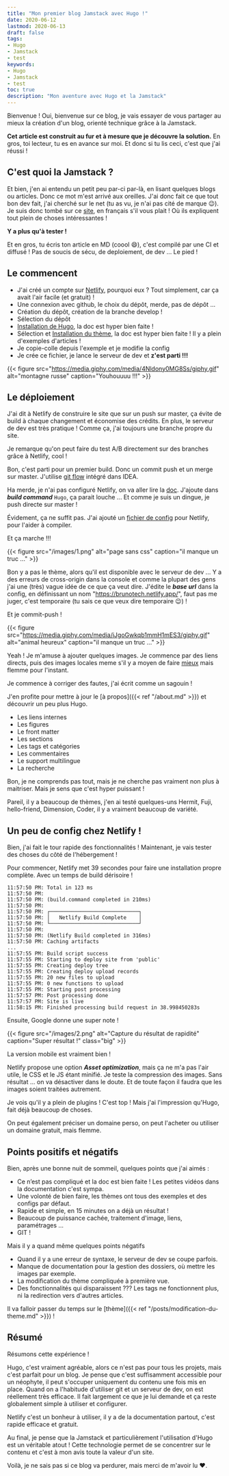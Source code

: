 ```yaml
---
title: "Mon premier blog Jamstack avec Hugo !"
date: 2020-06-12
lastmod: 2020-06-13
draft: false
tags: 
- Hugo
- Jamstack
- test
keywords: 
- Hugo
- Jamstack
- test
toc: true
description: "Mon aventure avec Hugo et la Jamstack"
---
```


Bienvenue !
Oui, bienvenue sur ce blog, je vais essayer de vous partager 
au mieux la création d'un blog, orienté technique grâce à la Jamstack.

**Cet article est construit au fur et à mesure que je découvre la solution.**
En gros, toi lecteur, tu es en avance sur moi. Et donc si tu lis ceci, c'est que j'ai réussi !

## C'est quoi la Jamstack ?

Et bien, j'en ai entendu un petit peu par-ci par-là, en lisant quelques blogs ou articles.
Donc ce mot m'est arrivé aux oreilles. J'ai donc fait ce que tout bon dev fait, j'ai cherché sur le net
(tu as vu, je n'ai pas cité de marque :wink:). Je suis donc tombé sur ce [site](https://jamstatic.fr/2019/02/07/c-est-quoi-la-jamstack/),
en français s'il vous plait ! Où ils expliquent tout plein de choses intéressantes !

**Y a plus qu'à tester !**

Et en gros, tu écris ton article en MD (coool :smile:), c'est compilé par une CI et diffusé !
Pas de soucis de sécu, de deploiement, de dev ... Le pied !

## Le commencent

- J'ai créé un compte sur [Netlify](https://www.netlify.com/), pourquoi eux ? Tout simplement, car ça avait l'air facile (et gratuit) !
- Une connexion avec github, le choix du dépôt, merde, pas de dépôt ...
- Création du dépôt, création de la branche develop !
- Sélection du dépôt
- [Installation de Hugo](https://gohugo.io/getting-started/installing/), la doc est hyper bien faite !
- Sélection et [Installation du thème](https://github.com/Track3/hermit), la doc est hyper bien faite ! Il y a plein d'exemples d'articles !
- Je copie-colle depuis l'exemple et je modifie la config
- Je crée ce fichier, je lance le serveur de dev et **z'est parti !!!**

{{< figure src="https://media.giphy.com/media/4Nldony0MG8Ss/giphy.gif" alt="montagne russe" caption="Youhouuuu !!!" >}}

## Le déploiement

J'ai dit à Netlify de construire le site que sur un push sur master, ça évite de build à chaque changement et économise des crédits.
En plus, le serveur de dev est très pratique !
Comme ça, j'ai toujours une branche propre du site.

Je remarque qu'on peut faire du test A/B directement sur des branches grâce à Netlify, cool !

Bon, c'est parti pour un premier build. Donc un commit push et un merge sur master.
J'utilise [git flow](https://danielkummer.github.io/git-flow-cheatsheet/index.fr_FR.html) intégré dans IDEA.

Ha merde, je n'ai pas configuré Netlify, on va aller lire la [doc](https://gohugo.io/hosting-and-deployment/hosting-on-netlify/).
J'ajoute dans ***build command*** `Hugo`, ça parait louche ... Et comme je suis un dingue, je push directe sur master !

Évidement, ça ne suffit pas. J'ai ajouté un [fichier de config](https://gohugo.io/hosting-and-deployment/hosting-on-netlify/) pour Netlify, pour l'aider à compiler.

Et ça marche !!!

{{< figure src="/images/1.png" alt="page sans css" caption="il manque un truc ..." >}}

Bon y a pas le thème, alors qu'il est disponible avec le serveur de dev ...
Y a des erreurs de cross-origin dans la console et comme la plupart des gens j'ai une (très) vague idée de ce que ça veut dire.
J'édite le ***base url*** dans la config, en définissant un nom "https://brunotech.netlify.app/", faut pas me juger, c'est temporaire (tu sais ce que veux dire temporaire :wink:) !

Et je commit-push !

{{< figure src="https://media.giphy.com/media/iJgoGwkqb1mmH1mES3/giphy.gif" alt="animal heureux" caption="il manque un truc ..." >}}

Yeah ! Je m'amuse à ajouter quelques images. Je commence par des liens directs, puis des images locales meme s'il y a moyen de faire [mieux](https://docs.netlify.com/large-media/overview/#large-media-docs) mais flemme pour l'instant.

Je commence à corriger des fautes, j'ai écrit comme un sagouin !

J'en profite pour mettre à jour le [à propos]({{< ref "/about.md" >}}) et découvrir un peu plus Hugo.

- Les liens internes
- Les figures
- Le front matter
- Les sections
- Les tags et catégories
- Les commentaires
- Le support multilingue
- La recherche

Bon, je ne comprends pas tout, mais je ne cherche pas vraiment non plus à maitriser.
Mais je sens que c'est hyper puissant !

Pareil, il y a beaucoup de thèmes, j'en ai testé quelques-uns Hermit, Fuji, hello-friend, Dimension, Coder, il y a vraiment beaucoup de variété.

## Un peu de config chez Netlify !

Bien, j'ai fait le tour rapide des fonctionnalités ! Maintenant, je vais tester des choses du côté de l'hébergement !

Pour commencer, Netlify met 39 secondes pour faire une installation propre complète. Avec un temps de build dérisoire !

```
11:57:50 PM: Total in 123 ms
11:57:50 PM: ​
11:57:50 PM: (build.command completed in 210ms)
11:57:50 PM: ​
11:57:50 PM: ┌─────────────────────────────┐
11:57:50 PM: │   Netlify Build Complete    │
11:57:50 PM: └─────────────────────────────┘
11:57:50 PM: ​
11:57:50 PM: (Netlify Build completed in 316ms)
11:57:50 PM: Caching artifacts
...
11:57:55 PM: Build script success
11:57:55 PM: Starting to deploy site from 'public'
11:57:55 PM: Creating deploy tree 
11:57:55 PM: Creating deploy upload records
11:57:55 PM: 20 new files to upload
11:57:55 PM: 0 new functions to upload
11:57:55 PM: Starting post processing
11:57:57 PM: Post processing done
11:57:57 PM: Site is live
11:58:15 PM: Finished processing build request in 38.998450283s
```

Ensuite, Google donne une super note !

{{< figure src="/images/2.png" alt="Capture du résultat de rapidité" caption="Super résultat !" class="big" >}}

La version mobile est vraiment bien !

Netlify propose une option ***Asset optimization***, mais ça ne m'a pas l'air utile, le CSS et le JS étant minifié.
Je teste la compression des images. Sans résultat ... on va désactiver dans le doute.
Et de toute façon il faudra que les images soient traitées autrement.

Je vois qu'il y a plein de plugins ! C'est top ! Mais j'ai l'impression qu'Hugo, fait déjà beaucoup de choses.

On peut également préciser un domaine perso, on peut l'acheter ou utiliser un domaine gratuit, mais flemme.

## Points positifs et négatifs

Bien, après une bonne nuit de sommeil, quelques points que j'ai aimés :

- Ce n’est pas compliqué et la doc est bien faite ! Les petites vidéos dans la documentation c'est sympa.
- Une volonté de bien faire, les thèmes ont tous des exemples et des configs par défaut.
- Rapide et simple, en 15 minutes on a déjà un résultat !
- Beaucoup de puissance cachée, traitement d'image, liens, paramétrages ...
- GIT !

Mais il y a quand même quelques points négatifs

- Quand il y a une erreur de syntaxe, le serveur de dev se coupe parfois.
- Manque de documentation pour la gestion des dossiers, où mettre les images par exemple.
- La modification du thème compliquée à première vue.
- Des fonctionnalités qui disparaissent ??? Les tags ne fonctionnent plus, ni la redirection vers d'autres articles.

Il va falloir passer du temps sur le [thème]({{< ref "/posts/modification-du-theme.md" >}}) !

## Résumé

Résumons cette expérience !

Hugo, c'est vraiment agréable, alors ce n'est pas pour tous les projets, mais c'est parfait pour un blog.
Je pense que c'est suffisamment accessible pour un néophyte, il peut s'occuper uniquement du contenu une fois mis en place.
Quand on a l'habitude d'utiliser git et un serveur de dev, on est réellement très efficace.
Il fait largement ce que je lui demande et ça reste globalement simple à utiliser et configurer.

Netlify c'est un bonheur à utiliser, il y a de la documentation partout, c'est rapide efficace et gratuit.

Au final, je pense que la Jamstack et particulièrement l'utilisation d'Hugo est un véritable atout !
Cette technologie permet de se concentrer sur le contenu et c'est à mon avis toute la valeur d'un site.

Voilà, je ne sais pas si ce blog va perdurer, mais merci de m'avoir lu :heart:.
